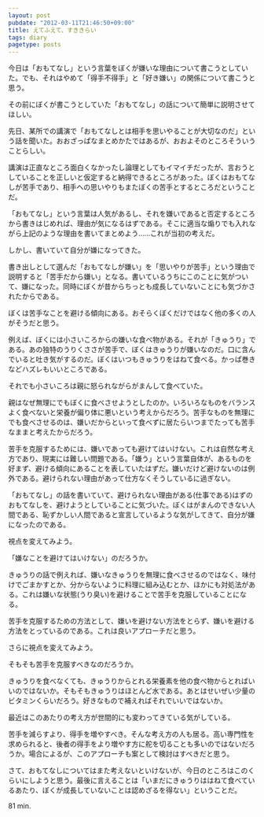 ```yaml
---
layout: post
pubdate: "2012-03-11T21:46:50+09:00"
title: えてふえて、すききらい
tags: diary
pagetype: posts
---
```

今日は「おもてなし」という言葉をぼくが嫌いな理由について書こうとしていた。でも、それはやめて「得手不得手」と「好き嫌い」の関係について書こうと思う。

その前にぼくが書こうとしていた「おもてなし」の話について簡単に説明させてほしい。

先日、某所での講演で「おもてなしとは相手を思いやることが大切なのだ」という話を聞いた。おおざっぱなまとめかたではあるが、おおよそのところそういうことらしい。

講演は正直なところ面白くなかったし論理としてもイマイチだったが、言おうとしていることを正しいと仮定すると納得できるところがあった。ぼくはおもてなしが苦手であり、相手への思いやりもまたぼくの苦手とするところだということだ。

「おもてなし」という言葉は人気があるし、それを嫌いであると否定するところから書きはじめれば、理由が気になるはずである。そこに適当な煽りでも入れながら上記のような理由を書いてまとめよう……これが当初の考えだ。

しかし、書いていて自分が嫌になってきた。

書き出しとして選んだ「おもてなしが嫌い」を「思いやりが苦手」という理由で説明すると「苦手だから嫌い」となる。書いているうちにこのことに気がついて、嫌になった。同時にぼくが昔からちっとも成長していないことにも気づかされたからである。

ぼくは苦手なことを避ける傾向にある。おそらくぼくだけではなく他の多くの人がそうだと思う。

例えば、ぼくには小さいころからの嫌いな食べ物がある。それが「きゅうり」である。あの独特のうりくささが苦手で、ぼくはきゅうりが嫌いなのだ。口に含んでいると吐き気がするのだ。ぼくはいつもきゅうりをはねて食べる。かっぱ巻きなどハズレもいいところである。

それでも小さいころは親に怒られながらがまんして食べていた。

親はなぜ無理にでもぼくに食べさせようとしたのか。いろいろなものをバランスよく食べないと栄養が偏り体に悪いという考えからだろう。苦手なものを無理にでも食べさせるのは、嫌いだからといって食べずに居たらいつまでたっても苦手なままと考えたからだろう。

苦手を克服するためには、嫌いであっても避けてはいけない。これは自然な考え方であり、現実には難しい問題である。「嫌う」という言葉自体が、あるものを好まず、避ける傾向にあることを表していたはずだ。嫌いだけど避けないのは例外である。避けられない理由があって仕方なくそうしているに過ぎない。

「おもてなし」の話を書いていて、避けられない理由がある(仕事である)はずのおもてなしを、避けようとしていることに気づいた。ぼくはがまんのできない人間である、恥ずかしい人間であると宣言しているような気がしてきて、自分が嫌になったのである。

視点を変えてみよう。

「嫌なことを避けてはいけない」のだろうか。

きゅうりの話で例えれば、嫌いなきゅうりを無理に食べさせるのではなく、味付けでごまかすとか、分からないように料理に組み込むとか、ほかにも対処法がある。これは嫌いな状態(うり臭い)を避けることで苦手を克服していることになる。

苦手を克服するための方法として、嫌いを避けない方法をとらず、嫌いを避ける方法をとっているのである。これは良いアプローチだと思う。

さらに視点を変えてみよう。

そもそも苦手を克服すべきなのだろうか。

きゅうりを食べなくても、きゅうりからとれる栄養素を他の食べ物からとればいいのではないか。そもそもきゅうりはほとんど水である。あとはせいぜい少量のビタミンくらいだろう。好きなもので補えればそれでいいではないか。

最近はこのあたりの考え方が世間的にも変わってきている気がしている。

苦手を減らすより、得手を増やすべき。そんな考え方の人も居る。高い専門性を求められると、後者の得手をより増やす方に舵を切ることも多いのではないだろうか。場合によるが、このアプローチも案として検討はすべきだと思う。

さて、おもてなしについてはまた考えないといけないが、今日のところはこのくらいにしようと思う。最後に言えることは「いまだにきゅうりははねて食べているあたり、ぼくが成長していないことは認めざるを得ない」ということだ。

81 min.
